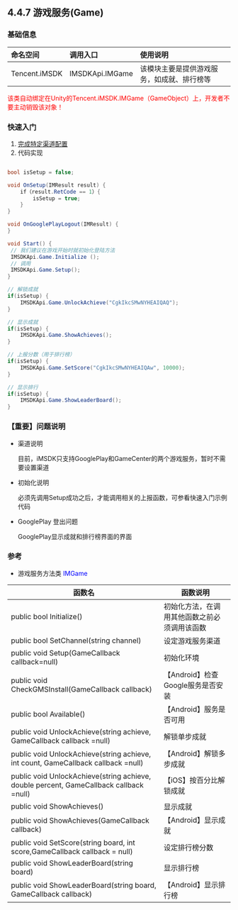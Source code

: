 ## 4.4.7 游戏服务(Game)

### 基础信息

| 命名空间 | 调用入口 |使用说明|
| :-- |:-- |:--|
| Tencent.iMSDK | IMSDKApi.IMGame |该模块主要是提供游戏服务，如成就、排行榜等|

<font color=red>该类自动绑定在Unity的Tencent.iMSDK.IMGame（GameObject）上，开发者不要主动销毁该对象！</font>


### 快速入门

1. [完成特定渠道配置](../../Channel/README.md)
2. 代码实现

```cs

bool isSetup = false;

void OnSetup(IMResult result) {
    if（result.RetCode == 1）{
        isSetup = true;
    }
}

void OnGooglePlayLogout(IMResult) {
}

void Start() {
 // 我们建议在游戏开始时就初始化登陆方法
 IMSDKApi.Game.Initialize ();
 // 调用
 IMSDKApi.Game.Setup();
}

// 解锁成就
if(isSetup) {
    IMSDKApi.Game.UnlockAchieve("CgkIkcSMwNYHEAIQAQ");
}

// 显示成就
if(isSetup) {
    IMSDKApi.Game.ShowAchieves();
}

// 上报分数（用于排行榜）
if(isSetup) {
    IMSDKApi.Game.SetScore("CgkIkcSMwNYHEAIQAw", 10000);
}

// 显示排行
if(isSetup) {
    IMSDKApi.Game.ShowLeaderBoard();
}

```

### 【重要】问题说明

* 渠道说明

    目前，iMSDK只支持GooglePlay和GameCenter的两个游戏服务，暂时不需要设置渠道

* 初始化说明
    
    必须先调用Setup成功之后，才能调用相关的上报函数，可参看快速入门示例代码

* GooglePlay 登出问题

    GooglePlay显示成就和排行榜界面的界面


    
### 参考

* 游戏服务方法类 <font color=blue>IMGame</font>

| 函数名 | 函数说明 |
| -- | -- |
| public bool Initialize() | 初始化方法，在调用其他函数之前必须调用该函数 |
| public bool SetChannel(string channel) | 设定游戏服务渠道 |
| public void Setup(GameCallback callback=null) | 初始化环境 |
| public void CheckGMSInstall(GameCallback callback) | 【Android】检查Google服务是否安装 |
| public bool Available() | 【Android】服务是否可用 |
| public void UnlockAchieve(string achieve, GameCallback callback =null) | 解锁单步成就 |
| public void UnlockAchieve(string achieve, int count, GameCallback callback =null) | 【Android】解锁多步成就 |
| public void UnlockAchieve(string achieve, double percent, GameCallback callback =null) | 【iOS】按百分比解锁成就 |
| public void ShowAchieves() | 显示成就 |
| public void ShowAchieves(GameCallback callback) | 【Android】显示成就 |
| public void SetScore(string board, int score,GameCallback callback = null) | 设定排行榜分数 |
| public void ShowLeaderBoard(string board) | 显示排行榜 | 
| public void ShowLeaderBoard(string board, GameCallback callback) | 【Android】显示排行榜 |




